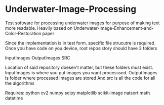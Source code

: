 # Underwater-Image-Processing
Test software for processing underwater images for purpose of making text more readable. Heavily based on Underwater-Image-Enhancement-and-Color-Restoration paper

Since the implementation is in test form, specific file strucutre is required. 
Once you have code on you device, root reposistory should have 3 folders 

InputImages
OutputImages
SRC

Location of said repository doesen't matter, but these folders must exist. 
InputImages is where you put images you want processsed. 
OutputImages is folder where processed images are stored
And src is all the code for all the algorithms



Requires: 
python
cv2
numpy
scipy
matplotlib
scikit-image
natsort
math
datetime
